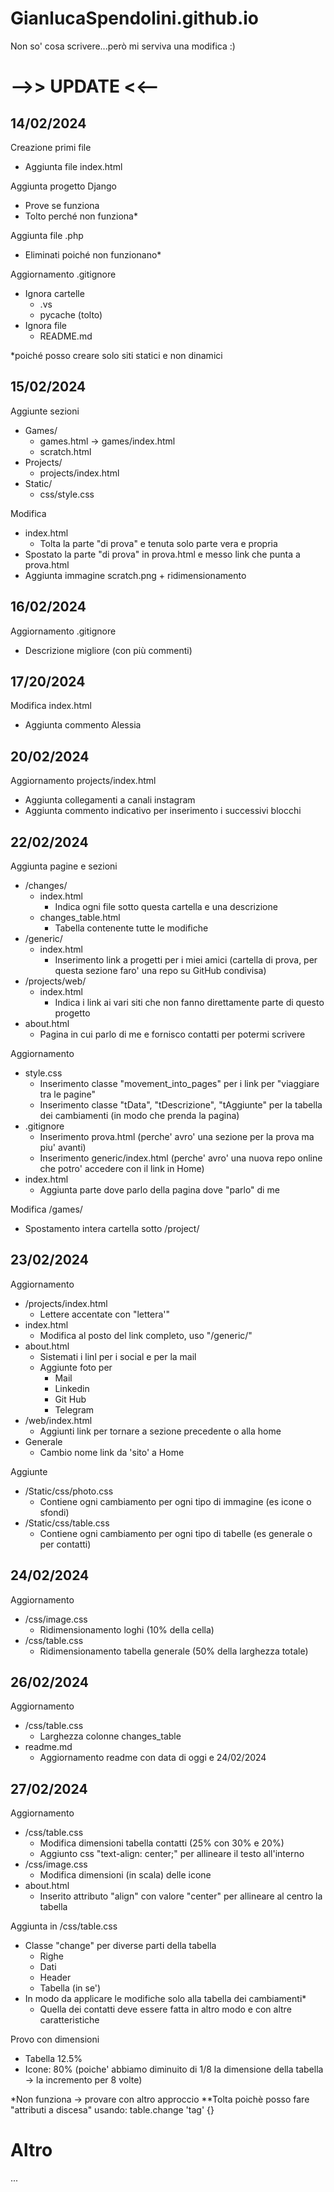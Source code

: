# GianlucaSpendolini.github.io

Non so' cosa scrivere...però mi serviva una modifica :)


# -->> UPDATE <<--

## 14/02/2024

Creazione primi file
- Aggiunta file index.html

Aggiunta progetto Django
- Prove se funziona
- Tolto perché non funziona*

Aggiunta file .php
- Eliminati poiché non funzionano*

Aggiornamento .gitignore
- Ignora cartelle
  - .vs
  - pycache (tolto)
- Ignora file
  - README.md
 
*poiché posso creare solo siti statici e non dinamici

## 15/02/2024

Aggiunte sezioni
- Games/
  - games.html -> games/index.html
  - scratch.html
- Projects/
  - projects/index.html
- Static/
  - css/style.css

Modifica
- index.html
  - Tolta la parte "di prova" e tenuta solo parte vera e propria
- Spostato la parte "di prova" in prova.html e messo link che punta a prova.html
- Aggiunta immagine scratch.png + ridimensionamento

## 16/02/2024

Aggiornamento .gitignore
- Descrizione migliore (con più commenti)

## 17/20/2024

Modifica index.html
- Aggiunta commento Alessia

## 20/02/2024

Aggiornamento projects/index.html
- Aggiunta collegamenti a canali instagram
- Aggiunta commento indicativo per inserimento i successivi blocchi

## 22/02/2024

Aggiunta pagine e sezioni
- /changes/
	- index.html
		- Indica ogni file sotto questa cartella e una descrizione
	- changes_table.html
		- Tabella contenente tutte le modifiche
- /generic/
	- index.html
		- Inserimento link a progetti per i miei amici (cartella di prova, per questa sezione faro' una repo su GitHub condivisa)
- /projects/web/
  - index.html
    - Indica i link ai vari siti che non fanno direttamente parte di questo progetto
- about.html
  - Pagina in cui parlo di me e fornisco contatti per potermi scrivere

Aggiornamento 
- style.css
	- Inserimento classe "movement_into_pages" per i link per "viaggiare tra le pagine"
	- Inserimento classe "tData", "tDescrizione", "tAggiunte" per la tabella dei cambiamenti (in modo che prenda la pagina)
- .gitignore
	- Inserimento prova.html (perche' avro' una sezione per la prova ma piu' avanti)
	- Inserimento generic/index.html (perche' avro' una nuova repo online che potro' accedere con il link in Home)
- index.html
  - Aggiunta parte dove parlo della pagina dove "parlo" di me

Modifica /games/
- Spostamento intera cartella sotto /project/

## 23/02/2024

Aggiornamento
- /projects/index.html
  - Lettere accentate con "lettera'"
- index.html
  - Modifica al posto del link completo, uso "/generic/"
- about.html
  - Sistemati i linl per i social e per la mail
  - Aggiunte foto per
    - Mail
    - Linkedin
    - Git Hub
    - Telegram
- /web/index.html
  - Aggiunti link per tornare a sezione precedente o alla home
- Generale
  - Cambio nome link da 'sito' a Home
 
Aggiunte
- /Static/css/photo.css
  - Contiene ogni cambiamento per ogni tipo di immagine (es icone o sfondi)
- /Static/css/table.css
  - Contiene ogni cambiamento per ogni tipo di tabelle (es generale o per contatti)

## 24/02/2024

Aggiornamento
- /css/image.css
	- Ridimensionamento loghi (10% della cella)
- /css/table.css
	- Ridimensionamento tabella generale (50% della larghezza totale)

## 26/02/2024

Aggiornamento
- /css/table.css
	- Larghezza colonne changes_table
- readme.md
	- Aggiornamento readme con data di oggi e 24/02/2024

## 27/02/2024

Aggiornamento
- /css/table.css
    - Modifica dimensioni tabella contatti (25% con 30% e 20%)
    - Aggiunto css "text-align: center;" per allineare il testo all'interno
- /css/image.css
    - Modifica dimensioni (in scala) delle icone
- about.html
    - Inserito attributo "align" con valore "center" per allineare al centro la tabella

Aggiunta in /css/table.css
- Classe "change" per diverse parti della tabella
    - Righe
    - Dati
    - Header
    - Tabella (in se')
- In modo da applicare le modifiche solo alla tabella dei cambiamenti*
    - Quella dei contatti deve essere fatta in altro modo e con altre caratteristiche

Provo con dimensioni 
- Tabella 12.5%
- Icone: 80% (poiche' abbiamo diminuito di 1/8 la dimensione della tabella -> la incremento per 8 volte)


*Non funziona -> provare con altro approccio
**Tolta poichè posso fare "attributi a discesa" usando: table.change 'tag' {}


# Altro

...
